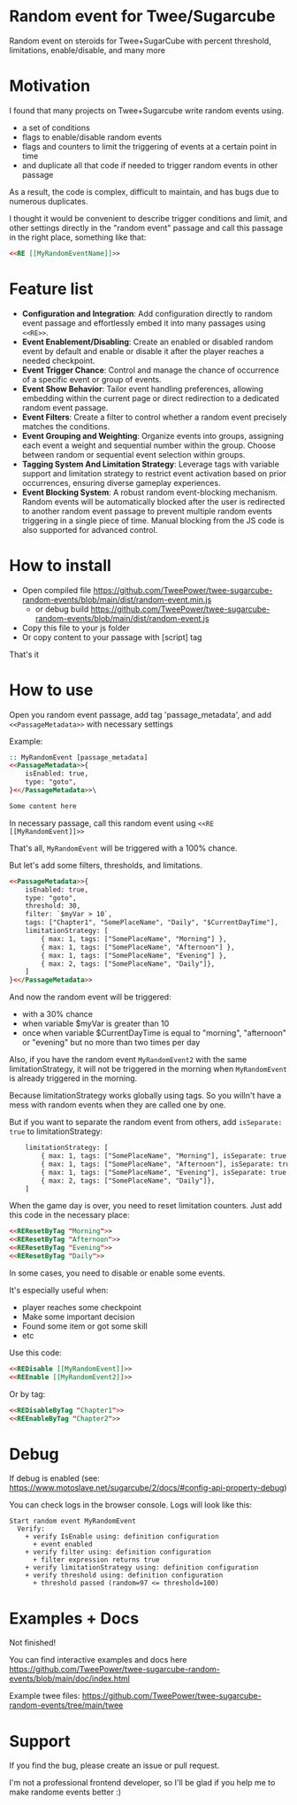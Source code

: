 # Random event for Twee/Sugarcube

Random event on steroids for Twee+SugarCube with percent threshold, limitations, enable/disable, and many more

# Motivation

I found that many projects on Twee+Sugarcube write random events using.

- a set of conditions
- flags to enable/disable random events
- flags and counters to limit the triggering of events at a certain point in time
- and duplicate all that code if needed to trigger random events in other passage

As a result, the code is complex, difficult to maintain, and has bugs due to numerous duplicates.

I thought it would be convenient to describe trigger conditions and limit, and other settings directly in the "random event" passage and call this passage in the right place, something like that:

```html
<<RE [[MyRandomEventName]]>>
```

# Feature list

- **Configuration and Integration**: Add configuration directly to random event passage and effortlessly embed it into many passages using `<<RE>>`.
- **Event Enablement/Disabling**: Create an enabled or disabled random event by default and enable or disable it after the player reaches a needed checkpoint.
- **Event Trigger Chance**: Control and manage the chance of occurrence of a specific event or group of events.
- **Event Show Behavior**: Tailor event handling preferences, allowing embedding within the current page or direct redirection to a dedicated random event passage.
- **Event Filters**: Create a filter to control whether a random event precisely matches the conditions.
- **Event Grouping and Weighting**: Organize events into groups, assigning each event a weight and sequential number within the group. Choose between random or sequential event selection within groups.
- **Tagging System And Limitation Strategy**: Leverage tags with variable support and limitation strategy to restrict event activation based on prior occurrences, ensuring diverse gameplay experiences.
- **Event Blocking System**: A robust random event-blocking mechanism. Random events will be automatically blocked after the user is redirected to another random event passage to prevent multiple random events triggering in a single piece of time. Manual blocking from the JS code is also supported for advanced control.

# How to install

- Open compiled file https://github.com/TweePower/twee-sugarcube-random-events/blob/main/dist/random-event.min.js
  - or debug build https://github.com/TweePower/twee-sugarcube-random-events/blob/main/dist/random-event.js
- Copy this file to your js folder
- Or copy content to your passage with [script] tag

That's it

# How to use

Open you random event passage, add tag 'passage_metadata', and add `<<PassageMetadata>>` with necessary settings

Example:

```html
:: MyRandomEvent [passage_metadata]
<<PassageMetadata>>{
    isEnabled: true,
    type: "goto",
}<</PassageMetadata>>\

Some content here
```

In necessary passage, call this random event using `<<RE [[MyRandomEvent]]>>`

That's all, `MyRandomEvent` will be triggered with a 100% chance.

But let's add some filters, thresholds, and limitations.

```html
<<PassageMetadata>>{
    isEnabled: true,
    type: "goto",
    threshold: 30,
    filter: `$myVar > 10`,
    tags: ["Chapter1", "SomePlaceName", "Daily", "$CurrentDayTime"],
    limitationStrategy: [
        { max: 1, tags: ["SomePlaceName", "Morning"] },
        { max: 1, tags: ["SomePlaceName", "Afternoon"] },
        { max: 1, tags: ["SomePlaceName", "Evening"] },
        { max: 2, tags: ["SomePlaceName", "Daily"]},
    ]
}<</PassageMetadata>>
```

And now the random event will be triggered:
- with a 30% chance
- when variable $myVar is greater than 10
- once when variable $CurrentDayTime is equal to "morning", "afternoon" or "evening" but no more than two times per day

Also, if you have the random event `MyRandomEvent2` with the same limitationStrategy, it will not be triggered in the morning when `MyRandomEvent` is already triggered in the morning.

Because limitationStrategy works globally using tags. So you willn't have a mess with random events when they are called one by one.

But if you want to separate the random event from others, add `isSeparate: true` to limitationStrategy:
```html
    limitationStrategy: [
        { max: 1, tags: ["SomePlaceName", "Morning"], isSeparate: true },
        { max: 1, tags: ["SomePlaceName", "Afternoon"], isSeparate: true },
        { max: 1, tags: ["SomePlaceName", "Evening"], isSeparate: true },
        { max: 2, tags: ["SomePlaceName", "Daily"]},
    ]
```

When the game day is over, you need to reset limitation counters. Just add this code in the necessary place:
```html
<<REResetByTag "Morning">>
<<REResetByTag "Afternoon">>
<<REResetByTag "Evening">>
<<REResetByTag "Daily">>
```

In some cases, you need to disable or enable some events.

It's especially useful when:
- player reaches some checkpoint
- Make some important decision
- Found some item or got some skill
- etc

Use this code:
```html
<<REDisable [[MyRandomEvent]]>>
<<REEnable [[MyRandomEvent2]]>>
```

Or by tag:
```html
<<REDisableByTag "Chapter1">>
<<REEnableByTag "Chapter2">>
```

# Debug

If debug is enabled (see: https://www.motoslave.net/sugarcube/2/docs/#config-api-property-debug)

You can check logs in the browser console. Logs will look like this:
```
Start random event MyRandomEvent
  Verify:
    + verify IsEnable using: definition configuration
      + event enabled
    + verify filter using: definition configuration
      + filter expression returns true
    + verify limitationStrategy using: definition configuration
    + verify threshold using: definition configuration
      + threshold passed (random=97 <= threshold=100)
```

# Examples + Docs

Not finished!

You can find interactive examples and docs here https://github.com/TweePower/twee-sugarcube-random-events/blob/main/doc/index.html

Example twee files: https://github.com/TweePower/twee-sugarcube-random-events/tree/main/twee

# Support

If you find the bug, please create an issue or pull request.

I'm not a professional frontend developer, so I'll be glad if you help me to make randome events better :)
